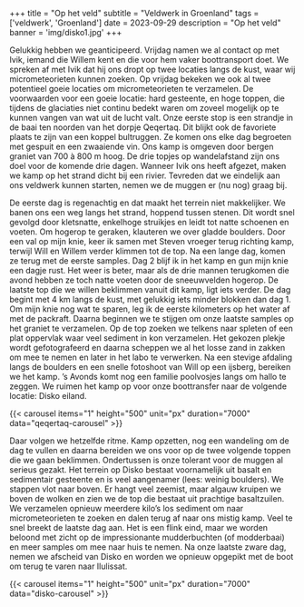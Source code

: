 +++
title = "Op het veld"
subtitle = "Veldwerk in Groenland"
tags = ['veldwerk', 'Groenland']
date = 2023-09-29
description = "Op het veld"
banner = 'img/disko1.jpg'
+++

Gelukkig hebben we geanticipeerd. Vrijdag namen we al contact op met Ivik, iemand die Willem kent en die voor hem vaker boottransport doet. We spreken af met Ivik dat hij ons dropt op twee locaties langs de kust, waar wij micrometeorieten kunnen zoeken. Op vrijdag bekeken we ook al twee potentieel goeie locaties om micrometeorieten te verzamelen. De voorwaarden voor een goeie locatie: hard gesteente, en hoge toppen, die tijdens de glaciaties niet continu bedekt waren om zoveel mogelijk op te kunnen vangen van wat uit de lucht valt. Onze eerste stop is een strandje in de baai ten noorden van het dorpje Qeqertaq. Dit blijkt ook de favoriete plaats te zijn van een koppel bultruggen. Ze komen ons elke dag begroeten met gespuit en een zwaaiende vin. Ons kamp is omgeven door bergen graniet van 700 à 800 m hoog. De drie topjes op wandelafstand zijn ons doel voor de komende drie dagen. Wanneer Ivik ons heeft afgezet, maken we kamp op het strand dicht bij een rivier. Tevreden dat we eindelijk aan ons veldwerk kunnen starten, nemen we de muggen er (nu nog) graag bij.

De eerste dag is regenachtig en dat maakt het terrein niet makkelijker. We banen ons een weg langs het strand, hoppend tussen stenen. Dit wordt snel gevolgd door kletsnatte, enkelhoge struikjes en leidt tot natte schoenen en voeten. Om hogerop te geraken, klauteren we over gladde boulders. Door een val op mijn knie, keer ik samen met Steven vroeger terug richting kamp, terwijl Will en Willem verder klimmen tot de top. Na een lange dag, komen ze terug met de eerste samples. Dag 2 blijf ik in het kamp en gun mijn knie een dagje rust. Het weer is beter, maar als de drie mannen terugkomen die avond hebben ze toch natte voeten door de sneeuwvelden hogerop. De laatste top die we willen beklimmen vanuit dit kamp, ligt iets verder. De dag begint met 4 km langs de kust, met gelukkig iets minder blokken dan dag 1. Om mijn knie nog wat te sparen, leg ik de eerste kilometers op het water af met de packraft. Daarna beginnen we te stijgen om onze laatste samples op het graniet te verzamelen. Op de top zoeken we telkens naar spleten of een plat oppervlak waar veel sediment in kon verzamelen. Het gekozen plekje wordt gefotografeerd en daarna scheppen we al het losse zand in zakken om mee te nemen en later in het labo te verwerken. Na een stevige afdaling langs de boulders en een snelle fotoshoot van Will op een ijsberg, bereiken we het kamp. ’s Avonds komt nog een familie poolvosjes langs om hallo te zeggen. We ruimen het kamp op voor onze boottransfer naar de volgende locatie: Disko eiland.

{{< carousel items="1" height="500" unit="px" duration="7000" data="qeqertaq-carousel" >}}

Daar volgen we hetzelfde ritme. Kamp opzetten, nog een wandeling om de dag te vullen en daarna bereiden we ons voor op de twee volgende toppen die we gaan beklimmen. Ondertussen is onze tolerant voor de muggen al serieus gezakt. Het terrein op Disko bestaat voornamelijk uit basalt en sedimentair gesteente en is veel aangenamer (lees: weinig boulders). We stappen vlot naar boven. Er hangt veel zeemist, maar algauw kruipen we boven de wolken en zien we de top die bestaat uit prachtige basaltzuilen. We verzamelen opnieuw meerdere kilo’s los sediment om naar micrometeorieten te zoeken en dalen terug af naar ons mistig kamp. Veel te snel breekt de laatste dag aan. Het is een flink eind, maar we worden beloond met zicht op de impressionante mudderbuchten (of modderbaai) en meer samples om mee naar huis te nemen. Na onze laatste zware dag, nemen we afscheid van Disko en worden we opnieuw opgepikt met de boot om terug te varen naar Ilulissat. 

{{< carousel items="1" height="500" unit="px" duration="7000" data="disko-carousel" >}}